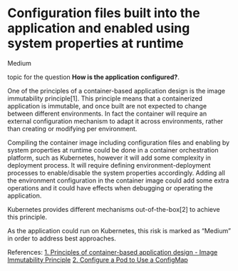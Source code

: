 # Configuration files built into the application and enabled using system properties at runtime

<div class="risk-rounded-box medium">Medium</div>

topic for the question **How is the application configured?**.

One of the principles of a container-based application design is the image
immutability principle[1]. This principle means that a containerized application
is immutable, and once built are not expected to change between different
environments. In fact the container will require an external configuration
mechanism to adapt it across environments, rather than creating or modifying
per environment.

Compiling the container image including configuration files and enabling by
system properties at runtime could be done in a container orchestration
platform, such as Kubernetes, however it will add some complexity in
deployment process. It will require defining environment-deployment processes
to enable/disable the system properties accordingly. Adding all the
environment configuration in the container image could add some extra operations
and it could have effects when debugging or operating the application.

Kubernetes provides different mechanisms out-of-the-box[2] to achieve this
principle.

As the application could run on Kubernetes, this risk is marked as “Medium”
in order to address best approaches.

References:
[1. Principles of container-based application design - Image Immutability Principle](https://www.redhat.com/en/resources/cloud-native-container-design-whitepaper)
[2. Configure a Pod to Use a ConfigMap](https://kubernetes.io/docs/tasks/configure-pod-container/configure-pod-configmap/)
